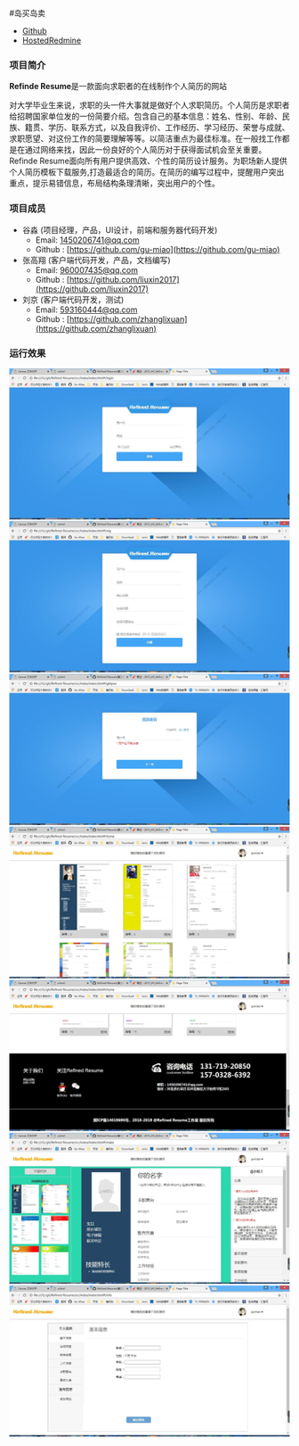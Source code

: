 #岛买岛卖

* [Github](https://github.com/gu-miao/refined-resume) 
* [HostedRedmine](http://10.7.1.5/projects/h5_refined_resume)

### 项目简介

**Refinde Resume**是一款面向求职者的在线制作个人简历的网站

对大学毕业生来说，求职的头一件大事就是做好个人求职简历。个人简历是求职者给招聘国家单位发的一份简要介绍。包含自己的基本信息：姓名、性别、年龄、民族、籍贯、学历、联系方式，以及自我评价、工作经历、学习经历、荣誉与成就、求职愿望、对这份工作的简要理解等等。以简洁重点为最佳标准。在一般找工作都是在通过网络来找，因此一份良好的个人简历对于获得面试机会至关重要。  
Refinde Resume面向所有用户提供高效、个性的简历设计服务。为职场新人提供个人简历模板下载服务,打造最适合的简历。在简历的编写过程中，提醒用户突出重点，提示易错信息，布局结构条理清晰，突出用户的个性。
### 项目成员

* 谷淼 (项目经理，产品，UI设计，前端和服务器代码开发) 
    * Email: <1450206741@qq.com>
    * Github : [https://github.com/gu-miao](https://github.com/gu-miao)
* 张高翔 (客户端代码开发，产品，文档编写) 
    * Email: <960007435@qq.com>
    * Github : [https://github.com/liuxin2017](https://github.com/liuxin2017)
* 刘京 (客户端代码开发，测试)
    * Email: <593160444@qq.com>
    * Github : [https://github.com/zhanglixuan](https://github.com/zhanglixuan)

### 运行效果
<img src="images/1.jpg"/>
<img src="images/2.jpg"/>
<img src="images/3.jpg"/>
<img src="images/4.jpg"/>
<img src="images/5.jpg"/>
<img src="images/6.jpg"/>
<img src="images/7.jpg"/>
